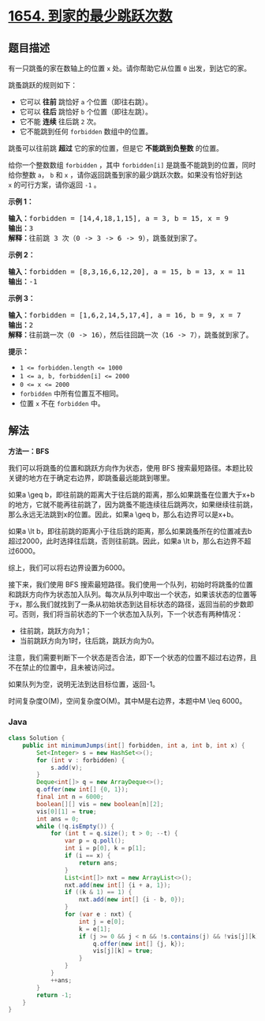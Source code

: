 # [1654. 到家的最少跳跃次数](https://leetcode.cn/problems/minimum-jumps-to-reach-home)

## 题目描述

<p>有一只跳蚤的家在数轴上的位置 <code>x</code> 处。请你帮助它从位置 <code>0</code> 出发，到达它的家。</p>

<p>跳蚤跳跃的规则如下：</p>

<ul>
	<li>它可以 <strong>往前</strong> 跳恰好 <code>a</code> 个位置（即往右跳）。</li>
	<li>它可以 <strong>往后</strong> 跳恰好 <code>b</code> 个位置（即往左跳）。</li>
	<li>它不能 <strong>连续</strong> 往后跳 <code>2</code> 次。</li>
	<li>它不能跳到任何 <code>forbidden</code> 数组中的位置。</li>
</ul>

<p>跳蚤可以往前跳 <strong>超过</strong> 它的家的位置，但是它 <strong>不能跳到负整数</strong> 的位置。</p>

<p>给你一个整数数组 <code>forbidden</code> ，其中 <code>forbidden[i]</code> 是跳蚤不能跳到的位置，同时给你整数 <code>a</code>， <code>b</code> 和 <code>x</code> ，请你返回跳蚤到家的最少跳跃次数。如果没有恰好到达 <code>x</code> 的可行方案，请你返回 <code>-1</code> 。</p>



<p><strong>示例 1：</strong></p>

<pre>
<b>输入：</b>forbidden = [14,4,18,1,15], a = 3, b = 15, x = 9
<b>输出：</b>3
<b>解释：</b>往前跳 3 次（0 -> 3 -> 6 -> 9），跳蚤就到家了。
</pre>

<p><strong>示例 2：</strong></p>

<pre>
<b>输入：</b>forbidden = [8,3,16,6,12,20], a = 15, b = 13, x = 11
<b>输出：</b>-1
</pre>

<p><strong>示例 3：</strong></p>

<pre>
<b>输入：</b>forbidden = [1,6,2,14,5,17,4], a = 16, b = 9, x = 7
<b>输出：</b>2
<b>解释：</b>往前跳一次（0 -> 16），然后往回跳一次（16 -> 7），跳蚤就到家了。
</pre>



<p><strong>提示：</strong></p>

<ul>
	<li><code>1 <= forbidden.length <= 1000</code></li>
	<li><code>1 <= a, b, forbidden[i] <= 2000</code></li>
	<li><code>0 <= x <= 2000</code></li>
	<li><code>forbidden</code> 中所有位置互不相同。</li>
	<li>位置 <code>x</code> 不在 <code>forbidden</code> 中。</li>
</ul>

## 解法

**方法一：BFS**

我们可以将跳蚤的位置和跳跃方向作为状态，使用 BFS 搜索最短路径。本题比较关键的地方在于确定右边界，即跳蚤最远能跳到哪里。

如果a \geq b，即往前跳的距离大于往后跳的距离，那么如果跳蚤在位置大于x+b的地方，它就不能再往前跳了，因为跳蚤不能连续往后跳两次，如果继续往前跳，那么永远无法跳到x的位置。因此，如果a \geq b，那么右边界可以是x+b。

如果a \lt b，即往前跳的距离小于往后跳的距离，那么如果跳蚤所在的位置减去b超过2000，此时选择往后跳，否则往前跳。因此，如果a \lt b，那么右边界不超过6000。

综上，我们可以将右边界设置为6000。

接下来，我们使用 BFS 搜索最短路径。我们使用一个队列，初始时将跳蚤的位置和跳跃方向作为状态加入队列。每次从队列中取出一个状态，如果该状态的位置等于x，那么我们就找到了一条从初始状态到达目标状态的路径，返回当前的步数即可。否则，我们将当前状态的下一个状态加入队列，下一个状态有两种情况：

-   往前跳，跳跃方向为1；
-   当前跳跃方向为1时，往后跳，跳跃方向为0。

注意，我们需要判断下一个状态是否合法，即下一个状态的位置不超过右边界，且不在禁止的位置中，且未被访问过。

如果队列为空，说明无法到达目标位置，返回-1。

时间复杂度O(M)，空间复杂度O(M)。其中M是右边界，本题中M \leq 6000。

### **Java**

```java
class Solution {
    public int minimumJumps(int[] forbidden, int a, int b, int x) {
        Set<Integer> s = new HashSet<>();
        for (int v : forbidden) {
            s.add(v);
        }
        Deque<int[]> q = new ArrayDeque<>();
        q.offer(new int[] {0, 1});
        final int n = 6000;
        boolean[][] vis = new boolean[n][2];
        vis[0][1] = true;
        int ans = 0;
        while (!q.isEmpty()) {
            for (int t = q.size(); t > 0; --t) {
                var p = q.poll();
                int i = p[0], k = p[1];
                if (i == x) {
                    return ans;
                }
                List<int[]> nxt = new ArrayList<>();
                nxt.add(new int[] {i + a, 1});
                if ((k & 1) == 1) {
                    nxt.add(new int[] {i - b, 0});
                }
                for (var e : nxt) {
                    int j = e[0];
                    k = e[1];
                    if (j >= 0 && j < n && !s.contains(j) && !vis[j][k]) {
                        q.offer(new int[] {j, k});
                        vis[j][k] = true;
                    }
                }
            }
            ++ans;
        }
        return -1;
    }
}
```
